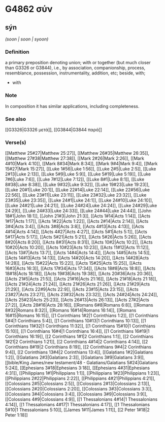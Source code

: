 # G4862 σύν

## sýn

_(soon | soon | syoon)_

### Definition

a primary preposition denoting union; with or together (but much closer than G3326 or G3844), i.e., by association, companionship, process, resemblance, possession, instrumentality, addition, etc; beside, with; 

- with

### Note

In composition it has similar applications, including completeness.

### See also

[[G3326|G3326 μετά]], [[G3844|G3844 παρά]]

### Verse(s)

[[Matthew 25#27|Matthew 25:27]], [[Matthew 26#35|Matthew 26:35]], [[Matthew 27#38|Matthew 27:38]], [[Mark 2#26|Mark 2:26]], [[Mark 4#10|Mark 4:10]], [[Mark 8#34|Mark 8:34]], [[Mark 9#4|Mark 9:4]], [[Mark 15#27|Mark 15:27]], [[Luke 1#56|Luke 1:56]], [[Luke 2#5|Luke 2:5]], [[Luke 2#13|Luke 2:13]], [[Luke 5#9|Luke 5:9]], [[Luke 5#19|Luke 5:19]], [[Luke 7#6|Luke 7:6]], [[Luke 7#12|Luke 7:12]], [[Luke 8#1|Luke 8:1]], [[Luke 8#38|Luke 8:38]], [[Luke 9#32|Luke 9:32]], [[Luke 19#23|Luke 19:23]], [[Luke 20#1|Luke 20:1]], [[Luke 22#14|Luke 22:14]], [[Luke 22#56|Luke 22:56]], [[Luke 23#11|Luke 23:11]], [[Luke 23#32|Luke 23:32]], [[Luke 23#35|Luke 23:35]], [[Luke 24#1|Luke 24:1]], [[Luke 24#10|Luke 24:10]], [[Luke 24#21|Luke 24:21]], [[Luke 24#24|Luke 24:24]], [[Luke 24#29|Luke 24:29]], [[Luke 24#33|Luke 24:33]], [[Luke 24#44|Luke 24:44]], [[John 18#1|John 18:1]], [[John 21#3|John 21:3]], [[Acts 1#14|Acts 1:14]], [[Acts 1#17|Acts 1:17]], [[Acts 1#22|Acts 1:22]], [[Acts 2#14|Acts 2:14]], [[Acts 3#4|Acts 3:4]], [[Acts 3#8|Acts 3:8]], [[Acts 4#13|Acts 4:13]], [[Acts 4#14|Acts 4:14]], [[Acts 4#27|Acts 4:27]], [[Acts 5#1|Acts 5:1]], [[Acts 5#17|Acts 5:17]], [[Acts 5#21|Acts 5:21]], [[Acts 5#26|Acts 5:26]], [[Acts 8#20|Acts 8:20]], [[Acts 8#31|Acts 8:31]], [[Acts 10#2|Acts 10:2]], [[Acts 10#20|Acts 10:20]], [[Acts 10#23|Acts 10:23]], [[Acts 11#12|Acts 11:12]], [[Acts 13#7|Acts 13:7]], [[Acts 14#4|Acts 14:4]], [[Acts 14#5|Acts 14:5]], [[Acts 14#13|Acts 14:13]], [[Acts 14#20|Acts 14:20]], [[Acts 14#28|Acts 14:28]], [[Acts 15#22|Acts 15:22]], [[Acts 15#25|Acts 15:25]], [[Acts 16#3|Acts 16:3]], [[Acts 17#34|Acts 17:34]], [[Acts 18#8|Acts 18:8]], [[Acts 18#18|Acts 18:18]], [[Acts 19#38|Acts 19:38]], [[Acts 20#36|Acts 20:36]], [[Acts 21#5|Acts 21:5]], [[Acts 21#16|Acts 21:16]], [[Acts 21#18|Acts 21:18]], [[Acts 21#24|Acts 21:24]], [[Acts 21#26|Acts 21:26]], [[Acts 21#29|Acts 21:29]], [[Acts 22#9|Acts 22:9]], [[Acts 23#15|Acts 23:15]], [[Acts 23#27|Acts 23:27]], [[Acts 23#32|Acts 23:32]], [[Acts 24#24|Acts 24:24]], [[Acts 25#23|Acts 25:23]], [[Acts 26#13|Acts 26:13]], [[Acts 27#2|Acts 27:2]], [[Acts 28#16|Acts 28:16]], [[Romans 6#8|Romans 6:8]], [[Romans 8#32|Romans 8:32]], [[Romans 16#14|Romans 16:14]], [[Romans 16#15|Romans 16:15]], [[1 Corinthians 1#2|1 Corinthians 1:2]], [[1 Corinthians 5#4|1 Corinthians 5:4]], [[1 Corinthians 10#13|1 Corinthians 10:13]], [[1 Corinthians 11#32|1 Corinthians 11:32]], [[1 Corinthians 15#10|1 Corinthians 15:10]], [[1 Corinthians 16#4|1 Corinthians 16:4]], [[1 Corinthians 16#19|1 Corinthians 16:19]], [[2 Corinthians 1#1|2 Corinthians 1:1]], [[2 Corinthians 1#21|2 Corinthians 1:21]], [[2 Corinthians 4#14|2 Corinthians 4:14]], [[2 Corinthians 8#19|2 Corinthians 8:19]], [[2 Corinthians 9#4|2 Corinthians 9:4]], [[2 Corinthians 13#4|2 Corinthians 13:4]], [[Galatians 1#2|Galatians 1:2]], [[Galatians 2#3|Galatians 2:3]], [[Galatians 3#9|Galatians 3:9]], [[bible/King James/new testament/48 - Galatians/Galatians 5#24|Galatians 5:24]], [[Ephesians 3#18|Ephesians 3:18]], [[Ephesians 4#31|Ephesians 4:31]], [[Philippians 1#1|Philippians 1:1]], [[Philippians 1#23|Philippians 1:23]], [[Philippians 2#22|Philippians 2:22]], [[Philippians 4#21|Philippians 4:21]], [[Colossians 2#5|Colossians 2:5]], [[Colossians 2#13|Colossians 2:13]], [[Colossians 2#20|Colossians 2:20]], [[Colossians 3#3|Colossians 3:3]], [[Colossians 3#4|Colossians 3:4]], [[Colossians 3#9|Colossians 3:9]], [[Colossians 4#9|Colossians 4:9]], [[1 Thessalonians 4#14|1 Thessalonians 4:14]], [[1 Thessalonians 4#17|1 Thessalonians 4:17]], [[1 Thessalonians 5#10|1 Thessalonians 5:10]], [[James 1#11|James 1:11]], [[2 Peter 1#18|2 Peter 1:18]]